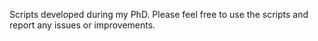 Scripts developed during my PhD. Please feel free to use the scripts and report any issues or improvements. 